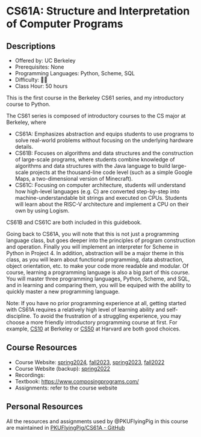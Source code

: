 # CS61A: Structure and Interpretation of Computer Programs

## Descriptions

- Offered by: UC Berkeley
- Prerequisites: None
- Programming Languages: Python, Scheme, SQL
- Difficulty: 🌟🌟
- Class Hour: 50 hours

This is the first course in the Berkeley CS61 series, and my introductory course to Python.

The CS61 series is composed of introductory courses to the CS major at Berkeley, where

- CS61A: Emphasizes abstraction and equips students to use programs to solve real-world problems without focusing on the underlying hardware details.
- CS61B: Focuses on algorithms and data structures and the construction of large-scale programs, where students combine knowledge of algorithms and data structures with the Java language to build large-scale projects at the thousand-line code level (such as a simple Google Maps, a two-dimensional version of Minecraft).
- CS61C: Focusing on computer architecture, students will understand how high-level languages (e.g. C) are converted step-by-step into machine-understandable bit strings and executed on CPUs. Students will learn about the RISC-V architecture and implement a CPU on their own by using Logism.

CS61B and CS61C are both included in this guidebook.

Going back to CS61A, you will note that this is not just a programming language class, but goes deeper into the principles of program construction and operation. Finally you will implement an interpreter for Scheme in Python in Project 4. In addition, abstraction will be a major theme in this class, as you will learn about functional programming, data abstraction, object orientation, etc. to make your code more readable and modular. Of course, learning a programming language is also a big part of this course. You will master three programming languages, Python, Scheme, and SQL, and in learning and comparing them, you will be equiped with the ability to quickly master a new programming language.

Note: If you have no prior programming experience at all, getting started with CS61A requires a relatively high level of learning ability and self-discipline. To avoid the frustration of a struggling experience, you may choose a more friendly introductory programming course at first. For example, [CS10](https://cs10.org/sp22/) at Berkeley or [CS50](https://csdiy.wiki/编程入门/C/CS50/) at Harvard are both good choices.

## Course Resources

- Course Website: [spring2024](https://inst.eecs.berkeley.edu/~cs61a/sp24), [fall2023](https://inst.eecs.berkeley.edu/~cs61a/fa23/), [spring2023](https://inst.eecs.berkeley.edu/~cs61a/sp23), [fall2022](https://inst.eecs.berkeley.edu/~cs61a/fall22)
- Course Website (backup): [spring2022](https://cs61a.vercel.app/)
- Recordings: 
- Textbook: <https://www.composingprograms.com/>
- Assignments: refer to the course website

## Personal Resources

All the resources and assignments used by @PKUFlyingPig in this course are maintained in [PKUFlyingPig/CS61A - GitHub](https://github.com/PKUFlyingPig/CS61A)

